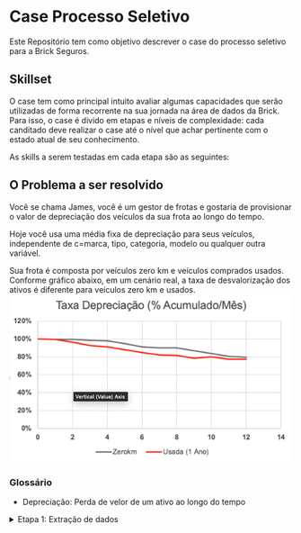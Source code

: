 # Case Processo Seletivo
Este Repositório tem como objetivo descrever o case do processo seletivo para a Brick Seguros.


## Skillset
O case tem como principal intuito avaliar algumas capacidades que serão utilizadas de forma recorrente na sua jornada na área de dados da Brick. Para isso, o case é divido em etapas e níveis de complexidade: cada canditado deve realizar o case até o nível que achar pertinente com o estado atual de seu conhecimento.

As skills a serem testadas em cada etapa são as seguintes:

## O Problema a ser resolvido
Você se chama James, você é um gestor de frotas e gostaria de provisionar o valor de depreciação dos veículos da sua frota ao longo do tempo.

Hoje você usa uma média fixa de depreciação para seus veículos, independente de c=marca, tipo, categoria, modelo ou qualquer outra variável.

Sua frota é composta por veículos zero km e veículos comprados usados. Conforme gráfico abaixo, em um cenário real, a taxa de desvalorização dos ativos é diferente para veículos zero km e usados.
<img title="Depreciação" alt="Alt text" src="/images/deprec.png">

### Glossário
- Depreciação: Perda de velor de um ativo ao longo do tempo

<details>
  <summary>Etapa 1: Extração de dados</summary>

  ### Heading
  1. Foo
  2. Bar
     * Baz
     * Qux

  ### Some Javascript
  ```js
  function logSomething(something) {
    console.log('Something', something);
  }
  ```
</details>
